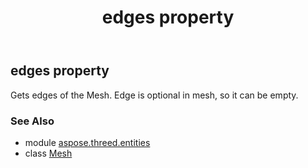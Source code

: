 ﻿---
title: edges property
second_title: Aspose.3D for Python via .NET API References
description: 
type: docs
weight: 200
url: /python-net/aspose.threed.entities/mesh/edges/
is_root: false
---

## edges property


Gets edges of the Mesh.  Edge is optional in mesh, so it can be empty.

### See Also
* module [aspose.threed.entities](../../)
* class [Mesh](/3d/python-net/aspose.threed.entities/mesh)
